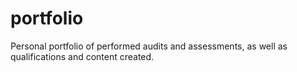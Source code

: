 # portfolio
Personal portfolio of performed audits and assessments, as well as qualifications and content created.
